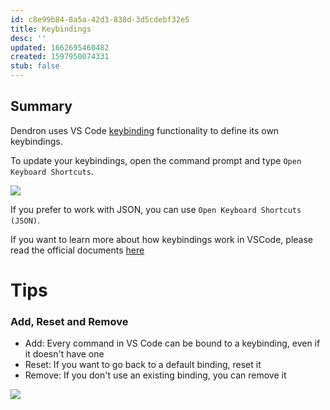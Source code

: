 ```yaml
---
id: c8e99b84-8a5a-42d3-838d-3d5cdebf32e5
title: Keybindings
desc: ''
updated: 1662695460482
created: 1597950074331
stub: false
---
```


## Summary
Dendron uses VS Code [keybinding](https://code.visualstudio.com/docs/getstarted/keybindings) functionality to define its own keybindings. 

To update your keybindings, open the command prompt and type `Open Keyboard Shortcuts`.

<a href="https://www.loom.com/share/fec07d11a8d949dd98c9ce2ce0bda507"> 
<img style="" src="https://cdn.loom.com/sessions/thumbnails/fec07d11a8d949dd98c9ce2ce0bda507-with-play.gif"> </a>

If you prefer to work with JSON, you can use `Open Keyboard Shortcuts (JSON)`.

If you want to learn more about how keybindings work in VSCode, please read the official documents [here](https://code.visualstudio.com/docs/getstarted/keybindings)

# Tips

### Add, Reset and Remove

- Add: Every command in VS Code can be bound to a keybinding, even if it doesn't have one
- Reset: If you want to go back to a default binding, reset it
- Remove: If you don't use an existing binding, you can remove it

<a href="https://www.loom.com/share/ec107e7c70f94070b9a4f52dd88b0899"> 
<img style="" src="https://cdn.loom.com/sessions/thumbnails/ec107e7c70f94070b9a4f52dd88b0899-with-play.gif"> </a>

